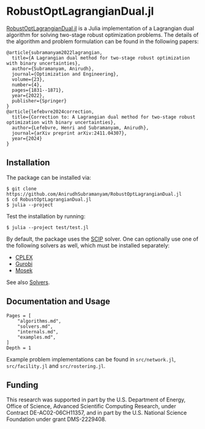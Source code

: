 # RobustOptLagrangianDual.jl

[RobustOptLagrangianDual.jl](https://github.com/AnirudhSubramanyam/RobustOptLagrangianDual.jl) is a Julia implementation of a Lagrangian dual algorithm for solving two-stage robust optimization problems. The details of the algorithm and problem formulation can be found in the following papers:
```
@article{subramanyam2022lagrangian,
  title={A Lagrangian dual method for two-stage robust optimization with binary uncertainties},
  author={Subramanyam, Anirudh},
  journal={Optimization and Engineering},
  volume={23},
  number={4},
  pages={1831--1871},
  year={2022},
  publisher={Springer}
}
@article{lefebvre2024correction,
  title={Correction to: A Lagrangian dual method for two-stage robust optimization with binary uncertainties},
  author={Lefebvre, Henri and Subramanyam, Anirudh},
  journal={arXiv preprint arXiv:2411.04307},
  year={2024}
}
```

## Installation
The package can be installed via:
```shell
$ git clone https://github.com/AnirudhSubramanyam/RobustOptLagrangianDual.jl
$ cd RobustOptLagrangianDual.jl
$ julia --project
```

Test the installation by running:
```shell
$ julia --project test/test.jl
```

By default, the package uses the [SCIP](https://github.com/scipopt/SCIP.jl) solver.
One can optionally use one of the following solvers as well, which must be installed separately:
* [CPLEX](https://github.com/jump-dev/CPLEX.jl)
* [Gurobi](https://github.com/jump-dev/Gurobi.jl)
* [Mosek](https://github.com/MOSEK/Mosek.jl)

See also [Solvers](@ref).

## Documentation and Usage
```@contents
Pages = [
    "algorithms.md",
    "solvers.md",
    "internals.md",
    "examples.md",
]
Depth = 1
```

Example problem implementations can be found in `src/network.jl`, `src/facility.jl` and `src/rostering.jl`.

## Funding

This research was supported in part by the U.S. Department of Energy, Office of Science, Advanced Scientific Computing Research, under Contract DE-AC02-06CH11357, and in part by the U.S. National Science Foundation under grant DMS-2229408.
